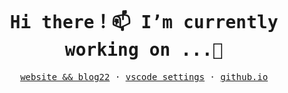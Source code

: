 <br/>
<samp ><h1 align=center> Hi there！📫 I’m currently working on ...🌱 </h1></samp>
<samp>
    <p align=center>
        <a href="http://liukun.fun">website && blog22</a> ·
        <a href="https://github.com/anshengng/vscode-setting.git">vscode settings</a> ·
        <a href="https://anshengng.github.io/liukun_github_io/">github.io</a>
    </p>
</samp>



<!--
**anshengng/anshengng** is a ✨ _special_ ✨ repository because its `README.md` (this file) appears on your GitHub profile.

Here are some ideas to get you started:

- 🔭 I’m currently working on ...
- 🌱 I’m currently learning ...
- 👯 I’m looking to collaborate on ...
- 🤔 I’m looking for help with ...
- 💬 Ask me about ...
- 📫 How to reach me: ...
- 😄 Pronouns: ...
- ⚡ Fun fact: ...
-->
